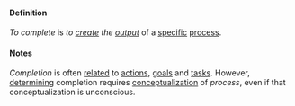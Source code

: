 #### Definition

*To complete* is *to [create](https://github.com/gcassel/Modular-Organization-Terminology/blob/master/terms/create.md) the [output](https://github.com/gcassel/Modular-Organization-Terminology/blob/master/terms/output.md)* of a [specific](https://github.com/gcassel/Modular-Organization-Terminology/blob/master/terms/specific.md) [process](https://github.com/gcassel/Modular-Organization-Terminology/blob/master/terms/process.md).

#### Notes

*Completion* is often [related](https://github.com/gcassel/Modular-Organization-Terminology/blob/master/terms/relationship.md) to [actions](https://github.com/gcassel/Modular-Organization-Terminology/blob/master/terms/action.md), [goals](https://github.com/gcassel/Modular-Organization-Terminology/blob/master/terms/goal.md) and [tasks](https://github.com/gcassel/Modular-Organization-Terminology/blob/master/terms/task.md).  However, [determining](https://github.com/gcassel/Modular-Organization-Terminology/blob/master/terms/determine.md) completion requires [conceptualization](https://github.com/gcassel/Modular-Organization-Terminology/blob/master/terms/concept.md) of *process*, even if that conceptualization is unconscious.
